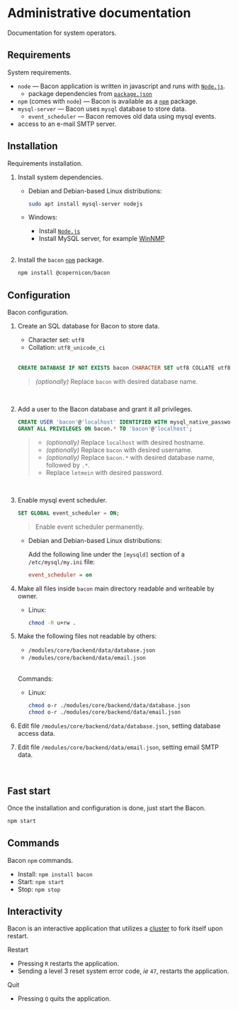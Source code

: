 # Administrative documentation
Documentation for system operators.

## Requirements
System requirements.

- `node` — Bacon application is written in javascript and runs with [`Node.js`](https://nodejs.org).
	- package dependencies from [`package.json`](/package.json)
- `npm` (comes with `node`) — Bacon is available as a [`npm`](https://www.npmjs.com) package.
- `mysql-server` — Bacon uses `mysql` database to store data.
	- `event_scheduler` — Bacon removes old data using mysql events.
- access to an e-mail SMTP server.

## Installation
Requirements installation.

1. Install system dependencies.

	- Debian and Debian-based Linux distributions:

		```bash
		sudo apt install mysql-server nodejs
		```

	- Windows:

		- Install [`Node.js`](https://nodejs.org)
		- Install MySQL server, for example [WinNMP](https://winnmp.wtriple.com)

	<br>

1. Install the `bacon` [`npm`](https://www.npmjs.com) package.

	```bash
	npm install @copernicon/bacon
	```

## Configuration
Bacon configuration.

1. Create an SQL database for Bacon to store data.

	- Character set: `utf8`
	- Collation: `utf8_unicode_ci`

	<br>

	```sql
	CREATE DATABASE IF NOT EXISTS bacon CHARACTER SET utf8 COLLATE utf8_unicode_ci;
	```

	> *(optionally)* Replace `bacon` with desired database name.

	<br>

1. Add a user to the Bacon database and grant it all privileges.

	```sql
	CREATE USER 'bacon'@'localhost' IDENTIFIED WITH mysql_native_password BY 'letmein';
	GRANT ALL PRIVILEGES ON bacon.* TO 'bacon'@'localhost';
	```

	> - *(optionally)* Replace `localhost` with desired hostname.
	> - *(optionally)* Replace `bacon` with desired username.
	> - *(optionally)* Replace `bacon.*` with desired database name, followed by `.*`.
	> - Replace `letmein` with desired password.

	<br>

1. Enable mysql event scheduler.

	```sql
	SET GLOBAL event_scheduler = ON;
	```

	> Enable event scheduler permanently.

	- Debian and Debian-based Linux distributions:

		Add the following line under the `[mysqld]` section of a `/etc/mysql/my.ini` file:

		```ini
		event_scheduler = on
		```

1. Make all files inside `bacon` main directory readable and writeable by owner.

	- Linux:

		```bash
		chmod -R u+rw .
		```

1. Make the following files not readable by others:

	- `/modules/core/backend/data/database.json`
	- `/modules/core/backend/data/email.json`

	<br> Commands:

	- Linux:

		```bash
		chmod o-r ./modules/core/backend/data/database.json
		chmod o-r ./modules/core/backend/data/email.json
		```

1. Edit file `/modules/core/backend/data/database.json`, setting database access data.
1. Edit file `/modules/core/backend/data/email.json`, setting email SMTP data.

<br>

## Fast start
Once the installation and configuration is done, just start the Bacon.

```bash
npm start
```

## Commands
Bacon `npm` commands.

- Install: `npm install bacon`
- Start: `npm start`
- Stop: `npm stop`

## Interactivity
Bacon is an interactive application that utilizes a [cluster](https://nodejs.org/api/cluster.html) to fork itself upon restart.

Restart
- Pressing `R` restarts the application.
- Sending a level 3 reset system error code, *ie* `47`, restarts the application.

Quit
- Pressing `Q` quits the application.